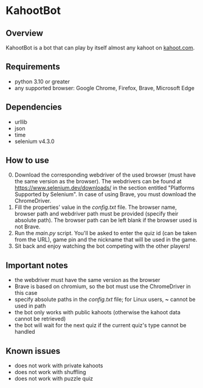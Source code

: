 # KahootBot

## Overview
KahootBot is a bot that can play by itself almost any kahoot on [kahoot.com](www.kahoot.com).

## Requirements
- python 3.10 or greater
- any supported browser: Google Chrome, Firefox, Brave, Microsoft Edge

## Dependencies
- urllib
- json
- time
- selenium v4.3.0

## How to use
0. Download the corresponding webdriver of the used browser (must have the same version as 
the browser). The webdrivers can be found at https://www.selenium.dev/downloads/ in the 
section entitled "Platforms Supported by Selenium". In case of using Brave, you must download 
the ChromeDriver.
1. Fill the properties' value in the _config.txt_ file. The browser name, browser path and 
webdriver path must be provided (specify their absolute path). The browser path can be left 
blank if the browser used is not Brave.
2. Run the _main.py_ script. You'll be asked to enter the quiz id (can be taken from the URL), 
game pin and the nickname that will be used in the game.
3. Sit back and enjoy watching the bot competing with the other players!

## Important notes
- the webdriver must have the same version as the browser
- Brave is based on chromium, so the bot must use the ChromeDriver in this case
- specify absolute paths in the _config.txt_ file; for Linux users, __~__ cannot be used in path
- the bot only works with public kahoots (otherwise the kahoot data cannot be retrieved)
- the bot will wait for the next quiz if the current quiz's type cannot be handled

## Known issues
- does not work with private kahoots
- does not work with shuffling
- does not work with puzzle quiz
